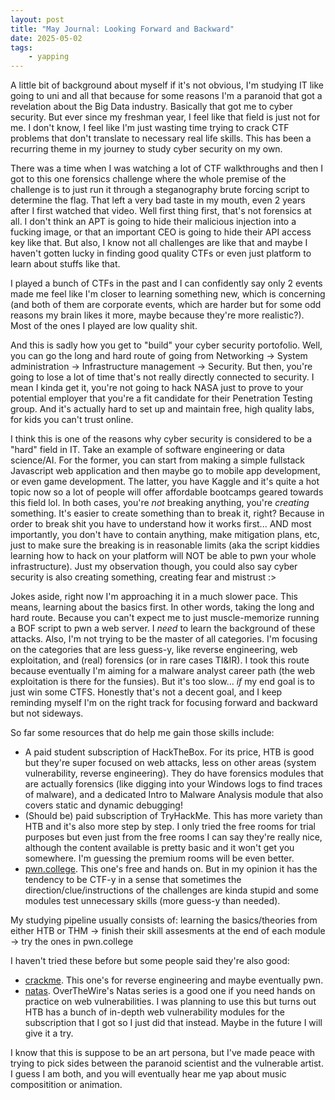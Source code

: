 ```yaml
---
layout: post
title: "May Journal: Looking Forward and Backward"
date: 2025-05-02
tags: 
    - yapping
---
```


A little bit of background about myself if it's not obvious, I'm studying IT like going to uni and all that because for some reasons I'm a paranoid that got a revelation about the Big Data industry. Basically that got me to cyber security. But ever since my freshman year, I feel like that field is just not for me. I don't know, I feel like I'm just wasting time trying to crack CTF problems that don't translate to necessary real life skills. This has been a recurring theme in my journey to study cyber security on my own. 

There was a time when I was watching a lot of CTF walkthroughs and then I got to this one forensics challenge where the whole premise of the challenge is to just run it through a steganography brute forcing script to determine the flag. That left a very bad taste in my mouth, even 2 years after I first watched that video. Well first thing first, that's not forensics at all. I don't think an APT is going to hide their malicious injection into a fucking image, or that an important CEO is going to hide their API access key like that. But also, I know not all challenges are like that and maybe I haven't gotten lucky in finding good quality CTFs or even just platform to learn about stuffs like that.

I played a bunch of CTFs in the past and I can confidently say only 2 events made me feel like I'm closer to learning something new, which is concerning (and both of them are corporate events, which are harder but for some odd reasons my brain likes it more, maybe because they're more realistic?). Most of the ones I played are low quality shit.

And this is sadly how you get to "build" your cyber security portofolio. Well, you can go the long and hard route of going from Networking -> System administration -> Infrastructure management -> Security. But then, you're going to lose a lot of time that's not really directly connected to security. I mean I kinda get it, you're not going to hack NASA just to prove to your potential employer that you're a fit candidate for their Penetration Testing group. And it's actually hard to set up and maintain free, high quality labs, for kids you can't trust online. 

I think this is one of the reasons why cyber security is considered to be a "hard" field in IT. Take an example of software engineering or data science/AI. For the former, you can start from making a simple fullstack Javascript web application and then maybe go to mobile app development, or even game development. The latter, you have Kaggle and it's quite a hot topic now so a lot of people will offer affordable bootcamps geared towards this field lol. In both cases, you're *not* breaking anything, you're *creating* something. It's easier to create something than to break it, right? Because in order to break shit you have to understand how it works first... AND most importantly, you don't have to contain anything, make mitigation plans, etc, just to make sure the breaking is in reasonable limits (aka the script kiddies learning how to hack on your platform will NOT be able to pwn your whole infrastructure). Just my observation though, you could also say cyber security is also creating something, creating fear and mistrust :>

Jokes aside, right now I'm approaching it in a much slower pace. This means, learning about the basics first. In other words, taking the long and hard route. Because you can't expect me to just muscle-memorize running a BOF script to pwn a web server. I *need* to learn the background of these attacks. Also, I'm not trying to be the master of all categories. I'm focusing on the categories that are less guess-y, like reverse engineering, web exploitation, and (real) forensics (or in rare cases TI&IR). I took this route because eventually I'm aiming for a malware analyst career path (the web exploitation is there for the funsies). But it's too slow... *if* my end goal is to just win some CTFS. Honestly that's not a decent goal, and I keep reminding myself I'm on the right track for focusing forward and backward but not sideways. 

So far some resources that do help me gain those skills include:
- A paid student subscription of HackTheBox. For its price, HTB is good but they're super focused on web attacks, less on other areas (system vulnerability, reverse engineering). They do have forensics modules that are actually forensics (like digging into your Windows logs to find traces of malware), and a dedicated Intro to Malware Analysis module that also covers static and dynamic debugging!
- (Should be) paid subscription of TryHackMe. This has more variety than HTB and it's also more step by step. I only tried the free rooms for trial purposes but even just from the free rooms I can say they're really nice, although the content available is pretty basic and it won't get you somewhere. I'm guessing the premium rooms will be even better. 
- [pwn.college](https://pwn.college). This one's free and hands on. But in my opinion it has the tendency to be CTF-y in a sense that sometimes the direction/clue/instructions of the challenges are kinda stupid and some modules test unnecessary skills (more guess-y than needed). 

My studying pipeline usually consists of: learning the basics/theories from either HTB or THM -> finish their skill assesments at the end of each module -> try the ones in pwn.college

I haven't tried these before but some people said they're also good:
- [crackme](https://crackmes.one/). This one's for reverse engineering and maybe eventually pwn.
- [natas](https://overthewire.org/wargames/natas/). OverTheWire's Natas series is a good one if you need hands on practice on web vulnerabilities. I was planning to use this but turns out HTB has a bunch of in-depth web vulnerability modules for the subscription that I got so I just did that instead. Maybe in the future I will give it a try. 

I know that this is suppose to be an art persona, but I've made peace with trying to pick sides between the paranoid scientist and the vulnerable artist. I guess I am both, and you will eventually hear me yap about music compositition or animation.  